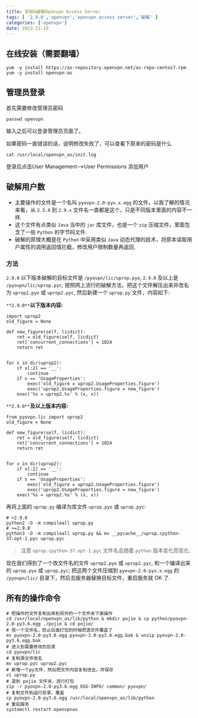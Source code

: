 ```yaml
---
title: 安装&破解Openvpn Access Server
tags: [ '2.9.0','openvpn','openvpn access server','破解' ]
categories: ['openvpn']
date: 2023-11-19
---
```


## 在线安装（需要翻墙）

```shell
yum -y install https://as-repository.openvpn.net/as-repo-centos7.rpm
yum -y install openvpn-as
```

## 管理员登录

首先需要修改管理员密码

```shell
passwd openvpn
```

输入之后可以登录管理员页面了。

如果密码一直错误的话，说明修改失败了，可以查看下原来的密码是什么

```shell
cat /usr/local/openvpn_as/init.log
```

登录后点击User Management–>User Permissions 添加用户

## 破解用户数

- 主要操作的文件是一个名叫 `pyovpn-2.0-pyx.x.egg` 的文件，以我了解的情况来看，从 `2.5.0` 到 `2.9.x` 文件名一直都是这个，只是不同版本里面的内容不一样.
- 这个文件有点类似 `Java` 当中的 `jar` 库文件，也是一个 `zip` 压缩文件，里面包含了一些 `Python` 的字节码文件.
- 破解的原理大概是在 `Python` 中采用类似 `Java` 动态代理的技术，将原本读取用户属性的调用返回值拦截，修改用户限制数量再返回.

### 方法

`2.9.0` 以下版本破解的目标文件是 `/pyovpn/lic/uprop.pyo`, `2.9.0` 及以上是 `/pyovpn/lic/uprop.pyc`; 按照网上流行的破解方法，把这个文件解压出来并改名为 `uprop2.pyo` 或 `uprop2.pyc`, 然后新建一个 `uprop.py` 文件，内容如下:

`**2.9.0**`**以下版本内容:**

```shell
import uprop2
old_figure = None

def new_figure(self, licdict):
    ret = old_figure(self, licdict)
    ret['concurrent_connections'] = 1024
    return ret


for x in dir(uprop2):
    if x[:2] == '__':
        continue
    if x == 'UsageProperties':
        exec('old_figure = uprop2.UsageProperties.figure')
        exec('uprop2.UsageProperties.figure = new_figure')
    exec('%s = uprop2.%s' % (x, x))
```

`**2.9.0**`**及以上版本内容:**

```shell
from pyovpn.lic import uprop2
old_figure = None

def new_figure(self, licdict):
    ret = old_figure(self, licdict)
    ret['concurrent_connections'] = 1024
    return ret


for x in dir(uprop2):
    if x[:2] == '__':
        continue
    if x == 'UsageProperties':
        exec('old_figure = uprop2.UsageProperties.figure')
        exec('uprop2.UsageProperties.figure = new_figure')
    exec('%s = uprop2.%s' % (x, x))
```

再将上面的 `uprop.py` 编译为库文件 `uprop.pyo` 或 `uprop.pyc`:

```shell
# <2.9.0
python2 -O -m compileall uprop.py
# >=2.9.0
python3 -O -m compileall uprop.py && mv __pycache__/uprop.cpython-37.opt-1.pyc uprop.pyc
```

> 注意 `uprop.cpython-37.opt-1.pyc` 文件名会随着 `python` 版本变化而变化.

现在我们得到了一个改文件名的文件 `uprop2.pyo` 或 `uprop2.pyc`, 和一个编译出来的 `uprop.pyo` 或 `uprop.pyc`; 把这两个文件压缩到 `pyovpn-2.0-pyx.x.egg` 的 `/pyovpn/lic/` 目录下，然后去服务器替换目标文件，重启服务就 OK 了.

## 所有的操作命令

```shell
# 把操作的文件复制出来到另外的一个文件夹下面操作
cd /usr/local/openvpn_as/lib/python & mkdir pojie & cp python/pyovpn-2.0-py3.6.egg ./pojie & cd pojie/
# 改一个文件名，防止后面打包的时候把源文件覆盖了
mv pyovpn-2.0-py3.6.egg pyovpn-2.0-py3.6.egg.bak & unzip pyovpn-2.0-py3.6.egg.bak
# 进入到需要修改的目录
cd pyovpn/lic
# 复制源文件改名
mv uprop.pyc uprop2.pyc
# 新增一个py文件，然后把文件内容复制进去，并保存
vi uprop.py
# 退到 pojie 文件夹，进行打包
zip -r pyovpn-2.0-py3.6.egg EGG-INFO/ common/ pyovpn/
# 复制文件到运行目录，覆盖
cp pyovpn-2.0-py3.6.egg /usr/local/openvpn_as/lib/python
# 重启服务
systemctl restart openvpnas
```
